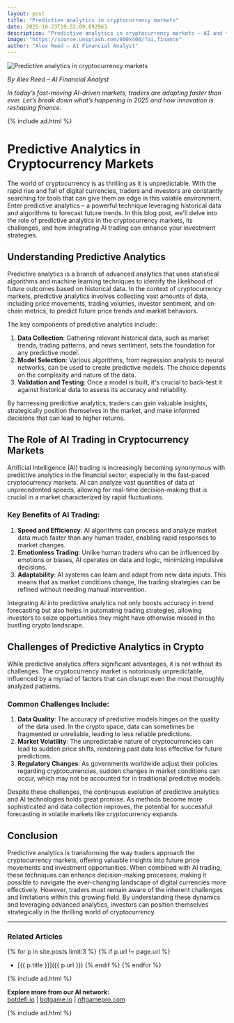 ```yaml
---
layout: post
title: "Predictive analytics in cryptocurrency markets"
date: 2025-10-23T19:52:09.892963
description: "Predictive analytics in cryptocurrency markets — AI and trading insights for modern investors."
image: "https://source.unsplash.com/800x400/?ai,finance"
author: "Alex Reed – AI Financial Analyst"
---
```

![Predictive analytics in cryptocurrency markets](https://source.unsplash.com/800x400/?ai,finance)

*By Alex Reed – AI Financial Analyst*

_In today’s fast-moving AI-driven markets, traders are adapting faster than ever. Let’s break down what’s happening in 2025 and how innovation is reshaping finance._

{% include ad.html %}

# Predictive Analytics in Cryptocurrency Markets

The world of cryptocurrency is as thrilling as it is unpredictable. With the rapid rise and fall of digital currencies, traders and investors are constantly searching for tools that can give them an edge in this volatile environment. Enter predictive analytics – a powerful technique leveraging historical data and algorithms to forecast future trends. In this blog post, we'll delve into the role of predictive analytics in the cryptocurrency markets, its challenges, and how integrating AI trading can enhance your investment strategies.

## Understanding Predictive Analytics

Predictive analytics is a branch of advanced analytics that uses statistical algorithms and machine learning techniques to identify the likelihood of future outcomes based on historical data. In the context of cryptocurrency markets, predictive analytics involves collecting vast amounts of data, including price movements, trading volumes, investor sentiment, and on-chain metrics, to predict future price trends and market behaviors.

The key components of predictive analytics include:

1. **Data Collection**: Gathering relevant historical data, such as market trends, trading patterns, and news sentiment, sets the foundation for any predictive model.
2. **Model Selection**: Various algorithms, from regression analysis to neural networks, can be used to create predictive models. The choice depends on the complexity and nature of the data.
3. **Validation and Testing**: Once a model is built, it's crucial to back-test it against historical data to assess its accuracy and reliability.

By harnessing predictive analytics, traders can gain valuable insights, strategically position themselves in the market, and make informed decisions that can lead to higher returns.

## The Role of AI Trading in Cryptocurrency Markets

Artificial Intelligence (AI) trading is increasingly becoming synonymous with predictive analytics in the financial sector, especially in the fast-paced cryptocurrency markets. AI can analyze vast quantities of data at unprecedented speeds, allowing for real-time decision-making that is crucial in a market characterized by rapid fluctuations.

### Key Benefits of AI Trading:

1. **Speed and Efficiency**: AI algorithms can process and analyze market data much faster than any human trader, enabling rapid responses to market changes.
2. **Emotionless Trading**: Unlike human traders who can be influenced by emotions or biases, AI operates on data and logic, minimizing impulsive decisions.
3. **Adaptability**: AI systems can learn and adapt from new data inputs. This means that as market conditions change, the trading strategies can be refined without needing manual intervention.

Integrating AI into predictive analytics not only boosts accuracy in trend forecasting but also helps in automating trading strategies, allowing investors to seize opportunities they might have otherwise missed in the bustling crypto landscape.

## Challenges of Predictive Analytics in Crypto

While predictive analytics offers significant advantages, it is not without its challenges. The cryptocurrency market is notoriously unpredictable, influenced by a myriad of factors that can disrupt even the most thoroughly analyzed patterns.

### Common Challenges Include:

1. **Data Quality**: The accuracy of predictive models hinges on the quality of the data used. In the crypto space, data can sometimes be fragmented or unreliable, leading to less reliable predictions.
2. **Market Volatility**: The unpredictable nature of cryptocurrencies can lead to sudden price shifts, rendering past data less effective for future predictions.
3. **Regulatory Changes**: As governments worldwide adjust their policies regarding cryptocurrencies, sudden changes in market conditions can occur, which may not be accounted for in traditional predictive models.

Despite these challenges, the continuous evolution of predictive analytics and AI technologies holds great promise. As methods become more sophisticated and data collection improves, the potential for successful forecasting in volatile markets like cryptocurrency expands.

## Conclusion

Predictive analytics is transforming the way traders approach the cryptocurrency markets, offering valuable insights into future price movements and investment opportunities. When combined with AI trading, these techniques can enhance decision-making processes, making it possible to navigate the ever-changing landscape of digital currencies more effectively. However, traders must remain aware of the inherent challenges and limitations within this growing field. By understanding these dynamics and leveraging advanced analytics, investors can position themselves strategically in the thrilling world of cryptocurrency.

---

### Related Articles
{% for p in site.posts limit:3 %}
  {% if p.url != page.url %}
  - [{{ p.title }}]({{ p.url }})
  {% endif %}
{% endfor %}

{% include ad.html %}

**Explore more from our AI network:**  
[botdefi.io](https://botdefi.io) | [botgame.io](https://botgame.io) | [nftgamepro.com](https://nftgamepro.com)

{% include ad.html %}

